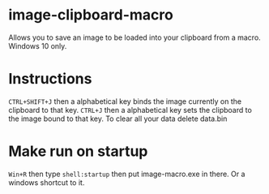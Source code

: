 # image-clipboard-macro
Allows you to save an image to be loaded into your clipboard from a macro. Windows 10 only.

# Instructions
`CTRL+SHIFT+J` then a alphabetical key binds the image currently on the clipboard to that key.
`CTRL+J` then a alphabetical key sets the clipboard to the image bound to that key.
To clear all your data delete data.bin

# Make run on startup
`Win+R` then type `shell:startup` then put image-macro.exe in there. Or a windows shortcut to it.

